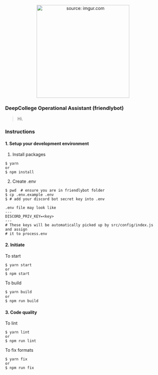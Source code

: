 <p align="center">
<a href="https://i.imgur.com/gW21Bko.jpg"><img width="300" src="https://i.imgur.com/gW21Bko.jpg" title="source: imgur.com" /></a>
<h3>DeepCollege Operational Assistant (friendlybot)</h3>
</p>

> Hi.

### Instructions

#### 1. Setup your development environment


1. Install packages
```angular2html
$ yarn
or
$ npm install
```

2. Create .env

```angular2html
$ pwd  # ensure you are in friendlybot folder
$ cp .env.example .env
$ # add your discord bot secret key into .env

.env file may look like
---
DISCORD_PRIV_KEY=<key>
---
# These keys will be automatically picked up by src/config/index.js and assign
# it to process.env
```

#### 2. Initiate

To start
```angular2html
$ yarn start
or
$ npm start
```

To build

```bash
$ yarn build
or 
$ npm run build
```

#### 3. Code quality

To lint
```angular2html
$ yarn lint
or 
$ npm run lint
```

To fix formats
```angular2html
$ yarn fix
or 
$ npm run fix
```